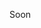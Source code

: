Soon

<!-- ## Type Wrapper
> TypeWrapper is an instance to manage all validator types. It's based on Map object.

[Source Code](${PATH.TYPE_WRAPPER.SRC})

### **`.has()`**
Expects one argument:
- **typeName** `<string>`

It will return boolean value based on whether type with a name **typeName** exists.
### **`.get()`**
Expects one argument:
- **typeName** `<string>`

It will return **typeName** type object if exists.
### **`.set()`** method
Expects 3 arguments:
- **typeName** `<string>`,
- **typeObject** `<object>`,
- **typeToExtend** `<string>`,

**`typeName`** is a name under which new type will be visible for rest of the app.
If we choose the name `charlie` then we will be able to use `charlie` as a ${TYPE_METHOD.TYPE} property value in schema.

**`typeObject`** is object that defines our new type. See [Custom Type](${WIKI.CUSTOM_TYPE}) for more details.

**`typeToExtend`** name of type object that will be set as a prototype of the new type. -->
